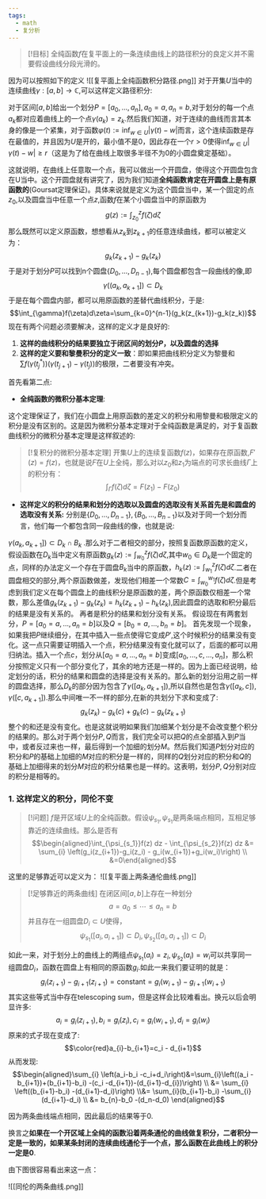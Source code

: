 ```yaml
---
tags:
  - math
  - 复分析
---
```


> [!目标]
> 全纯函数$f$在复平面上的一条连续曲线上的路径积分的良定义并不需要假设曲线分段光滑的。

因为可以按照如下的定义
![[复平面上全纯函数积分路径.png]]
对于开集$U$当中的连续曲线$\gamma:[a,b]\to\mathbb{C}$,可以这样定义路径积分:

对于区间$[a,b]$给出一个划分$P=[a_0,...,a_n],a_0=a,a_n=b$,对于划分的每一个点$a_k$都对应着曲线上的一个点$\gamma(a_k)=z_k$.然后我们知道，对于连续的曲线而言其本身的像是一个紧集，对于函数$\varphi(t):=\inf_{w\in U}|\gamma(t)-w|$而言，这个连续函数是存在最值的，并且因为$U$是开的，最小值不是0，因此存在一个$r>0$使得$\inf_{w\in U}|\gamma(t)-w|\geq r$（这是为了给在曲线上取很多半径不为0的小圆盘奠定基础）。

这就说明，在曲线上任意取一个点，我可以做出一个开圆盘，使得这个开圆盘包含在U当中。这个开圆盘就有讲究了，因为我们知道**全纯函数肯定在开圆盘上是有原函数的**(Goursat定理保证)。具体来说就是定义为这个圆盘当中，某一个固定的点$z_0$,以及圆盘当中任意一个点$z$,函数$f$在某个小圆盘当中的原函数为$$g(z):=\int_{z_0}^zf(\zeta)d\zeta$$那么既然可以定义原函数，想想看从$z_k$到$z_{k+1}$的任意连续曲线，都可以被定义为：$$g_k(z_{k+1})-g_k(z_k)$$于是对于划分$P$可以找到n个圆盘$\{D_0,...,D_{n-1})$,每个圆盘都包含一段曲线的像,即$$\gamma((a_k,a_{k+1}])\subset D_{k}$$于是在每个圆盘内部，都可以用原函数的差替代曲线积分，于是:$$\int_{\gamma}f(\zeta)d\zeta=\sum_{k=0}^{n-1}(g_k(z_{k+1})-g_k(z_k))$$现在有两个问题必须要解决，这样的定义才是良好的:
1.  **这样的曲线积分的结果要独立于闭区间的划分$P$，以及圆盘的选择**
2.  **这样的定义要和黎曼积分的定义一致**：即如果把曲线积分定义为黎曼和$\sum f(\gamma(t_j^{*}))(\gamma(t_{j+1})-\gamma(t_j))$的极限，二者要没有冲突。

首先看第二点:
* **全纯函数的微积分基本定理**:

这个定理保证了，我们在小圆盘上用原函数的差定义的积分和用黎曼和极限定义的积分是没有区别的。这是因为微积分基本定理对于全纯函数是满足的，对于复函数曲线积分的微积分基本定理是这样叙述的:

> [!复积分的微积分基本定理]
> 开集$U$上的连续复函数$f(z)$，如果存在原函数,$F'(z)=f(z)$，也就是说$F$在$U$上全纯，那么对以$z_0$和$z_1$为端点的可求长曲线$\Gamma$上的积分有：$$\int_{\Gamma}f(\zeta)d\zeta=F(z_1)-F(z_0)$$

* **这样定义的积分的结果和划分的选取以及圆盘的选取没有关系首先是和圆盘的选取没有关系:**
分别是$\{D_0,...,D_{n-1}\},\{B_0,...,B_{n-1}\}$以及对于同一个划分而言，他们每一个都包含同一段曲线的像，也就是说:

$\gamma(a_k,a_{k+1}])\subset D_k\cap B_k$ .那么对于二者相交的部分，按照复函数原函数的定义，假设函数在$D_k$当中定义有原函数$g_k(z):=\int_{w_0}^{z}f(\zeta)d\zeta$,其中$w_0\in D_k$是一个固定的点，同样的办法定义一个存在于圆盘$B_k$当中的原函数，$h_k(z):=\int_{w_1}^{z}f(\zeta)d\zeta$.二者在圆盘相交的部分,两个原函数做差，发现他们相差一个常数$C=\int_{w_0}^{w_1}f(\zeta)d\zeta$.但是考虑到我们定义在每个圆盘上的曲线积分是原函数的差，两个原函数仅相差一个常数，那么差值$g_k(z_{k+1})-g_k(z_k)=h_k(z_{k+1})-h_k(z_k)$,因此圆盘的选取和积分最后的结果是没有关系的。 再者是积分的结果和划分没有关系。 假设现在有两套划分，$P=[a_0=a,...,a_n=b]$以及$Q=[b_0=a,...,b_n=b]$。 首先发现一个现象，如果我把$P$继续细分，在其中插入一些点使得它变成$P'$,这个时候积分的结果没有变化。这一点只需要证明插入一个点，积分结果没有变化就可以了，后面的都可以用归纳法。插入一个点$c$，划分从$[a_0=a,...,a_n=b]$变成$[a_0,...,c,...,a_n]$，那么积分按照定义只有一个部分变化了，其余的地方还是一样的。因为上面已经说明，给定划分的话，积分的结果和圆盘的选择是没有关系的。那么新的划分沿用之前一样的圆盘选择，那么$D_k$的部分因为包含了$\gamma([a_k,a_{k+1}])$,所以自然也是包含$\gamma([a_k,c]),\gamma([c,a_{k+1}])$.那么中间唯一不一样的部分,在新的共划分下求和变成了: $$g_k(z_k)-g_k(c)+g_{k}(c)-g_k(z_{k+1})$$整个的和还是没有变化。也是这就说明如果我们加细某个划分是不会改变整个积分的结果的。那么对于两个划分$P,Q$而言，我们完全可以把$Q$的点全部插入到$P$当中，或者反过来也一样，最后得到一个加细的划分$M$。然后我们知道$P$划分对应的积分和$P$的基础上加细的$M$对应的积分是一样的，同样的$Q$划分对应的积分和$Q$的基础上加细得来的划分$M$对应的积分结果也是一样的。这表明，划分$P,Q$分别对应的积分是相等的。

### 1. 这样定义的积分，同伦不变

> [!问题]
> $f$是开区域$U$上的全纯函数。假设$\psi_{s_1},\psi_{s_1}$是两条端点相同，互相足够靠近的连续曲线。那么是否有$$\begin{aligned}\int_{\psi_{s_1}}f(z) dz - \int_{\psi_{s_2}}f(z) dz &= \sum_{i} \left(g_i(z_{i+1})-g_i(z_i) - g_i(w_{i+1})+g_i(w_i)\right) \\ &=0\end{aligned}$$

这里的足够靠近可以定义为：
![[复平面上两条通伦曲线.png]]

> [!足够靠近的两条曲线]
> 在闭区间$[a,b]$上存在一种划分$$a=a_0\leq\cdots\leq a_n=b$$并且存在一组圆盘$D_i \subset U$使得，$$\psi_{s_1}([a_i,a_{i+1}])\subset D_i,\psi_{s_2}([a_i,a_{i+1}])\subset D_i$$

如此一来，对于划分上的曲线上的两组点$\psi_{s_1}(a_i)=z_i,\psi_{s_2}(a_i)=w_i$可以共享同一组圆盘$D_i$，函数在圆盘上有相同的原函数$g_i$.如此一来我们要证明的就是：
$$g_i(z_{i+1})-g_{i+1}(z_{i+1}) = \text{constant} = g_i(w_{i+1})-g_{i+1}(w_{i+1})$$
其实这些等式当中存在telescoping sum，但是这样会比较难看出。换元以后会明显许多:
$$a_i = g_i(z_{i+1}),b_{i}=g_{i}(z_i),c_i = g_i(w_{i+1}),d_i = g_i(w_{i})$$
原来的式子现在变成了:
$$\color{red}a_{i}-b_{i+1}=c_i - d_{i+1}$$
从而发现:
$$\begin{aligned}\sum_{i} \left(a_i-b_i -c_i+d_i\right)&=\sum_{i}\left((a_i -b_{i+1})+(b_{i+1}-b_i) -(c_i -d_{i+1})-(d_{i+1}-d_{i})\right) \\ &= \sum_{i} \left((b_{i+1}-b_i) -(d_{i+1}-d_i)\right) \\&= \sum_{i}(b_{i+1}-b_i) -\sum_{i}(d_{i+1}-d_i) \\ &= b_{n}-b_0 -(d_n-d_0) \end{aligned}$$

因为两条曲线端点相同，因此最后的结果等于0.

换言之**如果在一个开区域上全纯的函数沿着两条通伦的曲线做复积分，二者积分一定是一致的，如果某条封闭的连续曲线通伦于一个点，那么函数在此曲线上的积分一定是0**.

由下图很容易看出来这一点：

![[同伦的两条曲线.png]]
